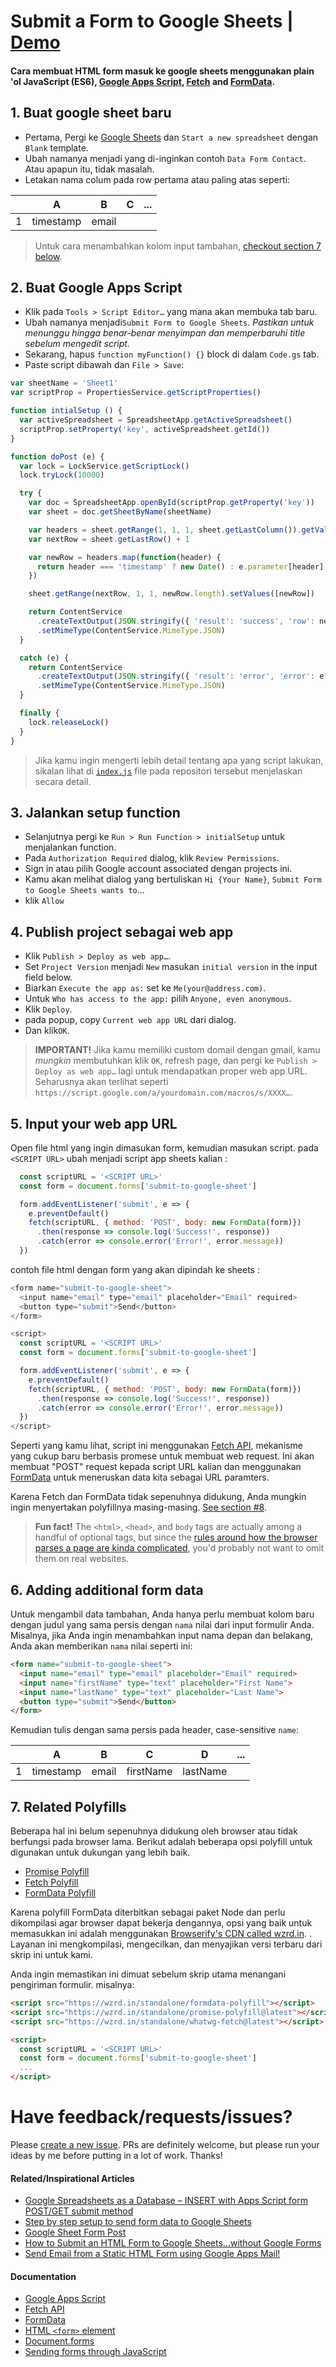 # Submit a Form to Google Sheets | [Demo](https://form-to-google-sheets.surge.sh)


#### Cara membuat HTML form masuk ke google sheets menggunakan plain 'ol JavaScript (ES6), [Google Apps Script](https://developers.google.com/apps-script/), [Fetch](https://developer.mozilla.org/en-US/docs/Web/API/Fetch_API) and [FormData](https://developer.mozilla.org/en-US/docs/Web/API/FormData).

## 1. Buat google sheet baru 


- Pertama, Pergi ke [Google Sheets](https://docs.google.com/spreadsheets) dan `Start a new spreadsheet` dengan `Blank` template.
- Ubah namanya menjadi yang di-inginkan  contoh `Data Form Contact`. Atau apapun itu, tidak masalah.
- Letakan nama colum pada row pertama atau paling atas seperti:

|   |     A     |   B   | C | ... |
|---|:---------:|:-----:|:-:|:---:|
| 1 | timestamp | email |   |     |

> Untuk cara menambahkan kolom input tambahan, [checkout section 7 below](#7-adding-additional-form-data).

## 2. Buat  Google Apps Script

- Klik pada `Tools > Script Editor…` yang mana akan membuka tab baru.
- Ubah namanya menjadi`Submit Form to Google Sheets`. _Pastikan untuk menunggu hingga benar-benar menyimpan dan memperbaruhi title sebelum mengedit script._
- Sekarang, hapus `function myFunction() {}` block di dalam `Code.gs` tab.
- Paste script dibawah dan `File > Save`:

```js
var sheetName = 'Sheet1'
var scriptProp = PropertiesService.getScriptProperties()

function intialSetup () {
  var activeSpreadsheet = SpreadsheetApp.getActiveSpreadsheet()
  scriptProp.setProperty('key', activeSpreadsheet.getId())
}

function doPost (e) {
  var lock = LockService.getScriptLock()
  lock.tryLock(10000)

  try {
    var doc = SpreadsheetApp.openById(scriptProp.getProperty('key'))
    var sheet = doc.getSheetByName(sheetName)

    var headers = sheet.getRange(1, 1, 1, sheet.getLastColumn()).getValues()[0]
    var nextRow = sheet.getLastRow() + 1

    var newRow = headers.map(function(header) {
      return header === 'timestamp' ? new Date() : e.parameter[header]
    })

    sheet.getRange(nextRow, 1, 1, newRow.length).setValues([newRow])

    return ContentService
      .createTextOutput(JSON.stringify({ 'result': 'success', 'row': nextRow }))
      .setMimeType(ContentService.MimeType.JSON)
  }

  catch (e) {
    return ContentService
      .createTextOutput(JSON.stringify({ 'result': 'error', 'error': e }))
      .setMimeType(ContentService.MimeType.JSON)
  }

  finally {
    lock.releaseLock()
  }
}
```

> Jika kamu ingin mengerti lebih detail tentang apa yang script lakukan, sikalan lihat di [`index.js`](https://github.com/brahmantiodiaz/brahmantiodiaz.github.io/tree/main/google-sheet-script/index.js) file pada repositori tersebut menjelaskan secara detail. 

## 3. Jalankan setup function

- Selanjutnya pergi ke `Run > Run Function > initialSetup` untuk menjalankan function.
- Pada `Authorization Required` dialog, klik `Review Permissions`.
- Sign in atau pilih Google account associated dengan projects ini.
- Kamu akan melihat dialog yang bertuliskan `Hi {Your Name}`, `Submit Form to Google Sheets wants to`...
- klik `Allow`

## 4. Publish project sebagai web app

- Klik `Publish > Deploy as web app…`.
- Set `Project Version` menjadi `New` masukan `initial version` in the input field below.
- Biarkan `Execute the app as:` set ke `Me(your@address.com)`.
- Untuk `Who has access to the app:` pilih `Anyone, even anonymous`.
- Klik `Deploy`.
- pada popup, copy `Current web app URL` dari dialog.
- Dan klik`OK`.

> **IMPORTANT!** Jika kamu memiliki custom domail dengan gmail, kamu _mungkin_ membutuhkan klik `OK`, refresh page, dan pergi ke `Publish > Deploy as web app…` lagi untuk mendapatkan proper web app URL. Seharusnya akan terlihat seperti `https://script.google.com/a/yourdomain.com/macros/s/XXXX…`.

## 5. Input your web app URL

Open file html yang ingin dimasukan form, kemudian masukan script. pada `<SCRIPT URL>` ubah menjadi script app sheets kalian :


```js
  const scriptURL = '<SCRIPT URL>'
  const form = document.forms['submit-to-google-sheet']

  form.addEventListener('submit', e => {
    e.preventDefault()
    fetch(scriptURL, { method: 'POST', body: new FormData(form)})
      .then(response => console.log('Success!', response))
      .catch(error => console.error('Error!', error.message))
  })
```
contoh file html dengan form yang akan dipindah ke sheets : 

```js
<form name="submit-to-google-sheet">
  <input name="email" type="email" placeholder="Email" required>
  <button type="submit">Send</button>
</form>

<script>
  const scriptURL = '<SCRIPT URL>'
  const form = document.forms['submit-to-google-sheet']

  form.addEventListener('submit', e => {
    e.preventDefault()
    fetch(scriptURL, { method: 'POST', body: new FormData(form)})
      .then(response => console.log('Success!', response))
      .catch(error => console.error('Error!', error.message))
  })
</script>
```

Seperti yang kamu lihat, script ini menggunakan [Fetch API](https://developer.mozilla.org/en-US/docs/Web/API/Fetch_API), mekanisme yang cukup baru berbasis promese untuk membuat web request. Ini akan membuat "POST" request kepada script URL kalian dan menggunakan [FormData](https://developer.mozilla.org/en-US/docs/Web/API/FormData) untuk meneruskan data kita sebagai URL paramters.

Karena Fetch dan FormData tidak sepenuhnya didukung, Anda mungkin ingin menyertakan polyfillnya masing-masing. [See section #8](#8-related-polyfills). 

> **Fun fact!** The `<html>`, `<head>`, and `body` tags are actually among a handful of optional tags, but since the [rules around how the browser parses a page are kinda complicated](https://www.w3.org/TR/2011/WD-html5-20110525/syntax.html#optional-tags), you'd probably not want to omit them on real websites.

## 6. Adding additional form data
Untuk mengambil data tambahan, Anda hanya perlu membuat kolom baru dengan judul yang sama persis dengan `nama` nilai dari input formulir Anda. Misalnya, jika Anda ingin menambahkan input nama depan dan belakang, Anda akan memberikan `nama` nilai seperti ini:

```html
<form name="submit-to-google-sheet">
  <input name="email" type="email" placeholder="Email" required>
  <input name="firstName" type="text" placeholder="First Name">
  <input name="lastName" type="text" placeholder="Last Name">
  <button type="submit">Send</button>
</form>
```

Kemudian tulis dengan sama persis pada header, case-sensitive `name`:

|   |     A     |   B   |     C     |     D    | ... |
|---|:---------:|:-----:|:---------:|:--------:|:---:|
| 1 | timestamp | email | firstName | lastName |     |

## 7. Related Polyfills
Beberapa hal ini belum sepenuhnya didukung oleh browser atau tidak berfungsi pada browser lama. Berikut adalah beberapa opsi polyfill untuk digunakan untuk dukungan yang lebih baik.

- [Promise Polyfill](https://github.com/taylorhakes/promise-polyfill)
- [Fetch Polyfill](https://github.com/github/fetch)
- [FormData Polyfill](https://github.com/jimmywarting/FormData)

Karena polyfill FormData diterbitkan sebagai paket Node dan perlu dikompilasi agar browser dapat bekerja dengannya, opsi yang baik untuk memasukkan ini adalah menggunakan [Browserify's CDN called wzrd.in](https://wzrd.in/). . Layanan ini mengkompilasi, mengecilkan, dan menyajikan versi terbaru dari skrip ini untuk kami.

Anda ingin memastikan ini dimuat sebelum skrip utama menangani pengiriman formulir. misalnya:

```html
<script src="https://wzrd.in/standalone/formdata-polyfill"></script>
<script src="https://wzrd.in/standalone/promise-polyfill@latest"></script>
<script src="https://wzrd.in/standalone/whatwg-fetch@latest"></script>

<script>
  const scriptURL = '<SCRIPT URL>'
  const form = document.forms['submit-to-google-sheet']
  ...
</script>
```

# Have feedback/requests/issues?
Please [create a new issue](https://github.com/brahmantiodiaz/brahmantiodiaz.github.io/tree/main/google-sheet-script/issues). PRs are definitely welcome, but please run your ideas by me before putting in a lot of work. Thanks!

#### Related/Inspirational Articles
- [Google Spreadsheets as a Database – INSERT with Apps Script form POST/GET submit method](https://mashe.hawksey.info/2011/10/google-spreadsheets-as-a-database-insert-with-apps-script-form-postget-submit-method/)
- [Step by step setup to send form data to Google Sheets](http://railsrescue.com/blog/2015-05-28-step-by-step-setup-to-send-form-data-to-google-sheets/)
- [Google Sheet Form Post](https://gist.github.com/willpatera/ee41ae374d3c9839c2d6)
- [How to Submit an HTML Form to Google Sheets…without Google Forms](https://medium.com/@dmccoy/how-to-submit-an-html-form-to-google-sheets-without-google-forms-b833952cc175)
- [Send Email from a Static HTML Form using Google Apps Mail!](https://github.com/dwyl/html-form-send-email-via-google-script-without-server)

#### Documentation
- [Google Apps Script](https://developers.google.com/apps-script/)
- [Fetch API](https://developer.mozilla.org/en-US/docs/Web/API/Fetch_API)
- [FormData](https://developer.mozilla.org/en-US/docs/Web/API/FormData)
- [HTML `<form>` element](https://developer.mozilla.org/en-US/docs/Web/HTML/Element/form)
- [Document.forms](https://developer.mozilla.org/en-US/docs/Web/API/Document/forms)
- [Sending forms through JavaScript](https://developer.mozilla.org/en-US/docs/Learn/HTML/Forms/Sending_forms_through_JavaScript)
